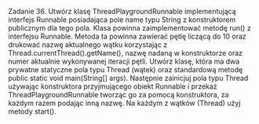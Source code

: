Zadanie 36.
Utwórz klasę ThreadPlaygroundRunnable implementującą interfejs Runnable posiadająca pole name
typu String z konstruktorem publicznym dla tego pola. Klasa powinna zaimplementować metodę run() z
interfejsu Runnable. Metoda ta powinna zawierać pętlę liczącą do 10 oraz drukować nazwę aktualnego
wątku korzystając z Thread.currentThread().getName(), nazwę nadaną w konstruktorze oraz numer
aktualnie wykonywanej iteracji pętli.
Utwórz klasę, która ma dwa prywatne statyczne pola typu Thread (wątek) oraz standardową metodę public
static void main(String[] args). Następnie zainicjuj pola typu Thread używając konstruktora
przyjmującego obiekt Runnable i przekaż ThreadPlaygroundRunnable tworząc go za pomocą
konstruktora, za każdym razem podając inną nazwę.
Na każdym z wątków (Thread) użyj metody start().